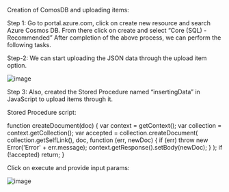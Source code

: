 Creation of ComosDB and uploading items:

Step 1: Go to portal.azure.com, click on create new resource and search Azure Cosmos DB. From there click on create and select “Core (SQL) - Recommended”
After completion of the above process, we can perform the following tasks.

Step-2: We can start uploading the JSON data through the upload item option.

![image](https://user-images.githubusercontent.com/21151444/141668065-fb3c93e4-c999-416f-9ed2-ac12a51c73e8.png)

Step 3: Also, created the Stored Procedure named “insertingData” in JavaScript to upload items through it.

Stored Procedure script:

 function createDocument(doc) {
     var context = getContext();
     var collection = context.getCollection();
     var accepted = collection.createDocument(
         collection.getSelfLink(),
         doc,
         function (err, newDoc) {
             if (err) throw new Error('Error' + err.message);
             context.getResponse().setBody(newDoc);
         }
     );
     if (!accepted) return;
 }
 
 Click on execute and provide input params:
 
 ![image](https://user-images.githubusercontent.com/21151444/141668091-ae574142-3772-4185-973d-41f4b5b78b4b.png)

